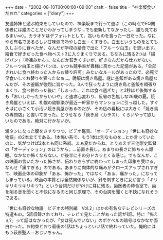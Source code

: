 +++
date = "2002-08-10T00:00:00+09:00"
draft = false
title = "神楽坂食いだおれ"
categories = ["diary"]
+++

友達姉妹と遊ぶ約束をしていたので、神楽坂まで行って遊ぶ（この時点でEQ関係者には誰のことだかわかってしまうな...でも更新してなかったし、誰も見ておるまいｗ）。カラオケはデフォルトとして、旨いものを食った一日だった。なにやら有名であるらしい甘味処で冷やし白玉・くずきり。白玉というものをとても久しぶりに食べたが、なんだが学校の給食で出た「フルーツ白玉」を思い出す。給食で好きだった食べ物ベスト3に入りまくりである。ちなみに残る2つは「揚げパン」「冷凍みかん」。なんだか貧乏くさいが、好きなんだから仕方がない。フルーツ白玉と揚げパンは、いつも競争率が異様に高かった記憶がある。「全部きれいに食べ終わった人からお替り許可」みたいなルールがあったので、必死で早食いしてお替りを狙ったなぁ...。晩飯は焼き鳥屋。謎に釜飯がある焼き鳥屋なんだが、その釜飯が強烈に旨かった。3人で狂ったように焼き鳥と釜飯を頬張りまくり、食べ終わった後に「しまった、これは食べ過ぎた」と2秒ほど後悔するも「おいしかったからいいや」と速攻心変わり、反省の色無しな26歳の夏。焼き鳥屋といえば、札幌の幼馴染が最近一軒家からマンションに引っ越した。すぐそばに小さくて小汚い焼き鳥屋があるのだが、その店の看板には大きく「焼き鳥の専問店」と書いてあった。どうせなら「焼き烏（カラス）」くらいやって欲しいものである。絶対に行かないが。

満タンになった腹をさすりつつ、ビデオ鑑賞。「オーディション」「世にも奇妙な物語」の2本立てである。1本怖い系で、もう1本は別なものを...とか言っていたのに、気がつけば2本とも同じ系統。まぁ夏だからね。とりあえず三池崇史監督の「オーディション」のほうから。...前置き長し。あまりの長さに姉ちゃん爆睡。なかなか怖くならない。が後半にその分ドカッとくる感じ。でもなんか、この映画の言いたかった怖さが、伝わりきらずに終わってしまった印象を受ける。なんせ「痛すぎる」のである。あまりに肉体的な痛みがクローズアップされすぎて、映画全体の印象が「あぁ、怖かった」ではなく「あぁ、痛かった」になってしまっている。映画の本質とは全然関係ないが、針を刺すときに女が言う「キリキリキリキリキリ?」という台詞だけがやけに耳に残る。歯医者の待合室で、歯を削る音を聞くと不快になるのと同じ原理で、その台詞を聞くと不快になれそうである。

「世にも奇妙な物語　ビデオの特別編　Vol.2」はかの有名なテレビシリーズの特選もの。5話収録されており、テレビで見たことがあった話が1話。特に「怖えぇ?」って話はなかったが、「女は死んでいない」のポケベルの暗号はなかなか面白かった。お約束どおり最後の1話はちょっといい話で終わっていた。俺的にはもう萩原聖人＝おじいちゃん。
